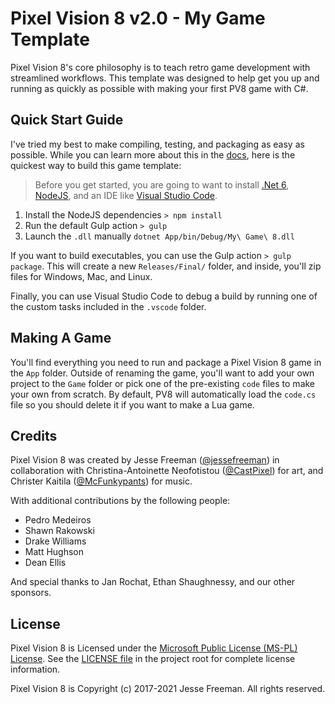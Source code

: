 # Pixel Vision 8 v2.0 - My Game Template

Pixel Vision 8's core philosophy is to teach retro game development with streamlined workflows. This template was designed to help get you up and running as quickly as possible with making your first PV8 game with C#.

## Quick Start Guide

I've tried my best to make compiling, testing, and packaging as easy as possible. While you can learn more about this in the [docs](https://github.com/PixelVision8/PixelVision8/wiki), here is the quickest way to build this game template:

> Before you get started, you are going to want to install [.Net 6](https://dotnet.microsoft.com/download/dotnet/6.0), [NodeJS](https://nodejs.org/en/download/), and an IDE like [Visual Studio Code](https://code.visualstudio.com/Download).

1. Install the NodeJS dependencies `> npm install`
2. Run the default Gulp action `> gulp`
3. Launch the `.dll` manually `dotnet App/bin/Debug/My\ Game\ 8.dll`

If you want to build executables, you can use the Gulp action `> gulp package`. This will create a new `Releases/Final/` folder, and inside, you'll zip files for Windows, Mac, and Linux.

Finally, you can use Visual Studio Code to debug a build by running one of the custom tasks included in the `.vscode` folder.

## Making A Game

You'll find everything you need to run and package a Pixel Vision 8 game in the `App` folder. Outside of renaming the game, you'll want to add your own project to the `Game` folder or pick one of the pre-existing `code` files to make your own from scratch. By default, PV8 will automatically load the `code.cs` file so you should delete it if you want to make a Lua game. 

## Credits

Pixel Vision 8 was created by Jesse Freeman ([@jessefreeman](http://twitter.com/jessefreeman)) in collaboration with Christina-Antoinette Neofotistou ([@CastPixel](http://twitter.com/CastPixel)) for art, and Christer Kaitila ([@McFunkypants](http://twitter.com/McFunkypants)) for music. 

With additional contributions by the following people:

* Pedro Medeiros
* Shawn Rakowski
* Drake Williams
* Matt Hughson
* Dean Ellis

And special thanks to Jan Rochat, Ethan Shaughnessy, and our other sponsors.

## License

Pixel Vision 8 is Licensed under the [Microsoft Public License (MS-PL) License](https://opensource.org/licenses/MS-PL). See the [LICENSE file](https://github.com/PixelVision8/PixelVision8/blob/master/LICENSE.txt) in the project root for complete license information.

Pixel Vision 8 is Copyright (c) 2017-2021 Jesse Freeman. All rights reserved.